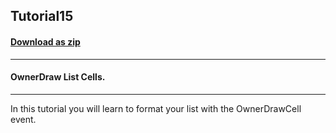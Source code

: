 ## Tutorial15
#### [Download as zip](https://grapecity.github.io/DownGit/#/home?url=https://github.com/GrapeCity/ComponentOne-WinForms-Samples/tree/master/NetFramework\List\VB\Tutorials\Tutorial15)
____
#### OwnerDraw List Cells.
____
In this tutorial you will learn to format your list with the OwnerDrawCell event. 











